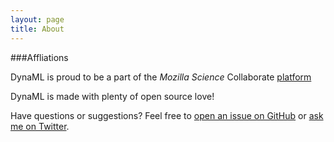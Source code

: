 ```yaml
---
layout: page
title: About
---
```


###Affliations

DynaML is proud to be a part of the *Mozilla Science* Collaborate [platform](https://www.mozillascience.org/projects/dynaml)

DynaML is made with plenty of open source love!

Have questions or suggestions? Feel free to [open an issue on GitHub]({{site.github.issues_url}}/new) or [ask me on Twitter](https://twitter.com/dyna_ml).
